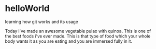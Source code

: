 # helloWorld
learning how git works and its usage

Today i've made an awesome vegetable pulao with quinoa. This is one of the best foods i've ever made. This is that type of food which your whole body wants it as you are eating and you are immersed fully in it.
